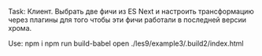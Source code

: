 Task: Клиент. Выбрать две фичи из ES Next и настроить трансформацию через плагины для того чтобы эти фичи работали в последней версии хрома.

Use:
npm i
npm run build-babel
open ./les9/example3/.build2/index.html
